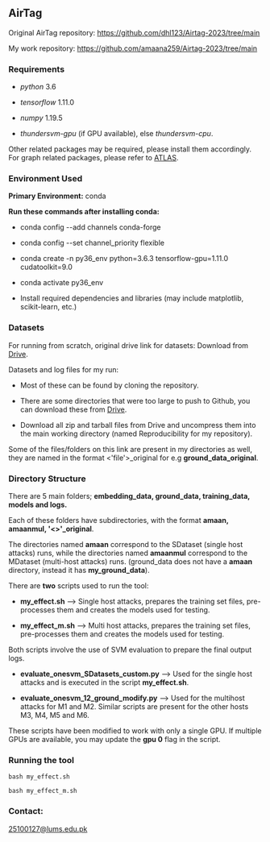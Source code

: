 ## **AirTag**

Original AirTag repository: https://github.com/dhl123/Airtag-2023/tree/main

My work repository: https://github.com/amaana259/Airtag-2023/tree/main

### **Requirements**

- *python* 3.6

- *tensorflow* 1.11.0

- *numpy* 1.19.5

- *thundersvm-gpu* (if GPU available), else *thundersvm-cpu*.

Other related packages may be required, please install them accordingly. For graph related packages, please refer to [ATLAS](https://github.com/purseclab/ATLAS).

### **Environment Used**

**Primary Environment:** conda

**Run these commands after installing conda:**
- conda config --add channels conda-forge

- conda config --set channel_priority flexible

- conda create -n py36_env python=3.6.3 tensorflow-gpu=1.11.0 cudatoolkit=9.0

- conda activate py36_env

- Install required dependencies and libraries (may include matplotlib, scikit-learn, etc.)

### **Datasets**

For running from scratch, original drive link for datasets: 
Download from [Drive](https://drive.google.com/drive/folders/1u5VNiYvFZaxLezK7uEsPRrIR5dtdfkHC?usp=sharing).

Datasets and log files for my run:

- Most of these can be found by cloning the repository.

- There are some directories that were too large to push to Github, you can download these from [Drive](https://drive.google.com/drive/folders/1jgoGpm-_scVGyIvhYJLir3uERrHkdh43?usp=sharing).

- Download all zip and tarball files from Drive and uncompress them into the main working directory (named Reproducibility for my repository).

Some of the files/folders on this link are present in my directories as well, they are named in the format <'file'>_original for e.g **ground_data_original**.

### **Directory Structure**

There are 5 main folders; **embedding_data, ground_data, training_data, models and logs.**

Each of these folders have subdirectories, with the format **amaan, amaanmul, '<>'_original**.

The directories named **amaan** correspond to the SDataset (single host attacks) runs, while the directories named **amaanmul** correspond to the MDataset (multi-host attacks) runs. (ground_data does not have a **amaan** directory, instead it has **my_ground_data**).

There are **two** scripts used to run the tool:
- **my_effect.sh** --> Single host attacks, prepares the training set files, pre-processes them and creates the models used for testing.

- **my_effect_m.sh** --> Multi host attacks, prepares the training set files, pre-processes them and creates the models used for testing.

Both scripts involve the use of SVM evaluation to prepare the final output logs.
- **evaluate_onesvm_SDatasets_custom.py** --> Used for the single host attacks and is executed in the script **my_effect.sh**.

- **evaluate_onesvm_12_ground_modify.py** --> Used for the multihost attacks for M1 and M2. Similar scripts are present for the other hosts M3, M4, M5 and M6.

These scripts have been modified to work with only a single GPU. If multiple GPUs are available, you may update the **gpu 0** flag in the script.


### **Running the tool**

```
bash my_effect.sh
```

```
bash my_effect_m.sh
```

### **Contact**:

25100127@lums.edu.pk
